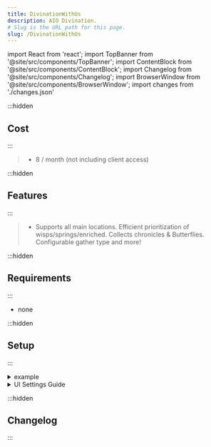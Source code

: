 ```yaml
---
title: DivinationWithUs
description: AIO Divination.
# Slug is the URL path for this page.
slug: /DivinationWithUs
---
```


import React from 'react';
import TopBanner from '@site/src/components/TopBanner';
import ContentBlock from '@site/src/components/ContentBlock';
import Changelog from '@site/src/components/Changelog';
import BrowserWindow from '@site/src/components/BrowserWindow';
import changes from './changes.json'

<TopBanner title="Example" version="v1.0.6" skill="Divination">
</TopBanner>

:::hidden

## Cost

:::

<ContentBlock title="Cost">

> - 8 / month (not including client access)

</ContentBlock>

:::hidden

## Features

:::

<ContentBlock title="Features">

> - Supports all main locations. Efficient prioritization of wisps/springs/enriched. Collects chronicles & Butterflies. Configurable gather type and more!

</ContentBlock>

:::hidden

## Requirements

:::
<ContentBlock title="Requirements">

- none

</ContentBlock>

:::hidden

## Setup

:::
<ContentBlock title="Setup">

<details>
<summary>example</summary>

- example

</details>

<details>
<summary>UI Settings Guide</summary>

- example

</details>

</ContentBlock>

:::hidden

## Changelog

:::

<Changelog changes={changes}>

</Changelog>
